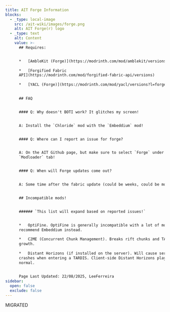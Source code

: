 ```yaml
---
title: AIT Forge Information
blocks:
  - _type: local-image
    src: /ait-wiki/images/forge.png
    alt: AIT Forge(r) logo
  - _type: text
    alt: Content
    value: >-
      ## Requires:


      *   [AmbleKit (Forge)](https://modrinth.com/mod/amblekit/versions?l=forge)
          
      *   [Forgified Fabric
      API](https://modrinth.com/mod/forgified-fabric-api/versions)
          
      *   [YACL (Forge)](https://modrinth.com/mod/yacl/versions?l=forge)
          

      ## FAQ


      #### Q: Why doesn't BOTI work? It glitches my screen!


      A: Install the `Chloride` mod with the `Embeddium` mod!


      #### Q: Where can I report an issue for forge?


      A: On the AIT Github page, but make sure to select `Forge` under the
      `Modloader` tab!


      #### Q: When will Forge updates come out?


      A: Some time after the fabric update (could be weeks, could be months).


      ## Incompatible mods!


      ###### `This list will expand based on reported issues!`


      *   OptiFine. OptiFine is generally incompatible with a lot of mods, so we
      recommend Embeddium instead.
          
      *   C2ME (Concurrent Chunk Management). Breaks rift chunks and TARDIS
      growth.
          
      *   Distant Horizons (if installed on the server). Will cause server
      crashes when entering a TARDIS. Client-side Distant Horizons play like
      normal.
          

      Page Last Updated: 22/08/2025, LeeFerreira
sidebar:
  open: false
  exclude: false
---
```

MIGRATED